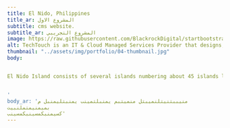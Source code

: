 ```yaml
---
title: El Nido, Philippines
title_ar: المشروع الاول
subtitle: cms website.
subtitle_ar: المشروع التجريبي
image: https://raw.githubusercontent.com/BlackrockDigital/startbootstrap-agency/master/src/assets/img/portfolio/01-full.jpg
alt: TechTouch is an IT & Cloud Managed Services Provider that designs, implements and supports solutions for businesses
thumbnail: "../assets/img/portfolio/04-thumbnail.jpg"
body:


El Nido Island consists of several islands numbering about 45 islands located in the southeast of the Philippine capital Manila at the northern tip of Palawan Island. The island stretches along the seashore and the buildings on it were designed in a rustic style to suit the nature of the place. Visitors to El Nido Island can practice all tourist and entertainment activities on the island's beautiful beach that inspires vitality and a strong desire to enjoy the magic of the place, as there are water sports such as windsurfing with sailboards, parachutes, jumping in the water, diving and enjoying watching coral reefs and rare species of marine creatures.


'
body_ar: 'منيببتنيتلنميبتل منميتبم يمنبلتمينب يمنبتليمنبل م
بميمنيمتملنبيت
كسيمنبكمسينبكمسينب'
---
```

